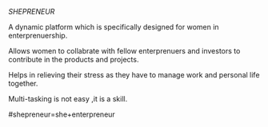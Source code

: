 *SHEPRENEUR*

A dynamic platform which is specifically designed for women in enterprenuership.

Allows women to collabrate with fellow enterprenuers and investors to contribute in the products and projects.

Helps in relieving their stress as they have to manage work and personal life together.

Multi-tasking is not easy ,it is a skill.

#shepreneur=she+enterpreneur
